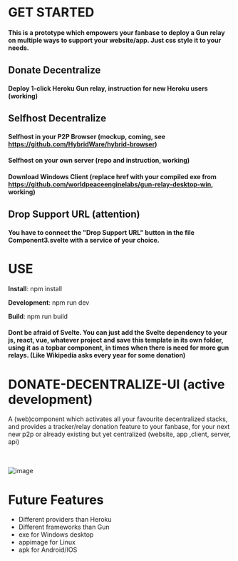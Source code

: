 # GET STARTED
#### This is a prototype which empowers your fanbase to deploy a Gun relay on multiple ways to support your website/app. Just css style it to your needs.
## Donate Decentralize
#### Deploy 1-click Heroku Gun relay, instruction for new Heroku users (working)
## Selfhost Decentralize
#### Selfhost in your P2P Browser (mockup, coming, see https://github.com/HybridWare/hybrid-browser)
#### Selfhost on your own server (repo and instruction, working)
#### Download Windows Client (replace href with your compiled exe from https://github.com/worldpeaceenginelabs/gun-relay-desktop-win, working)
## Drop Support URL (attention)
#### You have to connect the "Drop Support URL" button in the file Component3.svelte with a service of your choice. 

# USE
**Install**: npm install

**Development**: npm run dev

**Build**: npm run build

#### Dont be afraid of Svelte. You can just add the Svelte dependency to your js, react, vue, whatever project and save this template in its own folder, using it as a topbar component, in times when there is need for more gun relays. (Like Wikipedia asks every year for some donation)




# DONATE-DECENTRALIZE-UI (active development)

A (web)component which activates all your favourite decentralized stacks, and provides a tracker/relay donation feature to your fanbase, for your next new p2p or already existing but yet centralized (website, app ,client, server, api)
<br><br><br>

![image](https://user-images.githubusercontent.com/67427045/170871220-d541cef2-8922-4ba5-a549-f80acadb515b.png)

# Future Features

- Different providers than Heroku
- Different frameworks than Gun
- exe for Windows desktop
- appimage for Linux
- apk for Android/IOS
